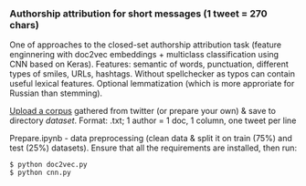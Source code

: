 ### Authorship attribution for short messages (1 tweet = 270 chars)
One of approaches to the closed-set authorship attribution task (feature enginnering with doc2vec embeddings + multiclass classification using CNN based on Keras).
Features: semantic of words, punctuation, different types of smiles, URLs, hashtags.
Without spellchecker as typos can contain useful lexical features.
Optional lemmatization (which is more approriate for Russian than stemming).

[Upload a corpus](https://drive.google.com/file/d/1O-wVcsJ-d4IgjzdI7qqHdfECOyu2jFBH/view?usp=sharing) gathered from twitter (or prepare your own) & save to directory *dataset*. Format: <authorID>.txt; 1 author = 1 doc, 1 column, one tweet per line

Prepare.ipynb - data preprocessing (clean data & split it on train (75%) and test (25%) datasets). Ensure that all the requirements are installed, then run:
```
$ python doc2vec.py
$ python cnn.py
```

